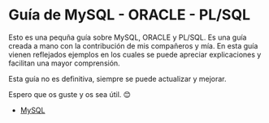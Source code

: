 # Guía de MySQL - ORACLE - PL/SQL
Esto es una pequña guía sobre MySQL, ORACLE y PL/SQL. Es una guía creada a mano con la contribución de mis compañeros y mía. En esta guía vienen reflejados ejemplos en los cuales se puede apreciar explicaciones y facilitan una mayor comprensión.

Esta guía no es definitiva, siempre se puede actualizar y mejorar. 

Espero que os guste y os sea útil. 😊

- [MySQL](./MYSQL_ORACLE_PL-SQL.md)